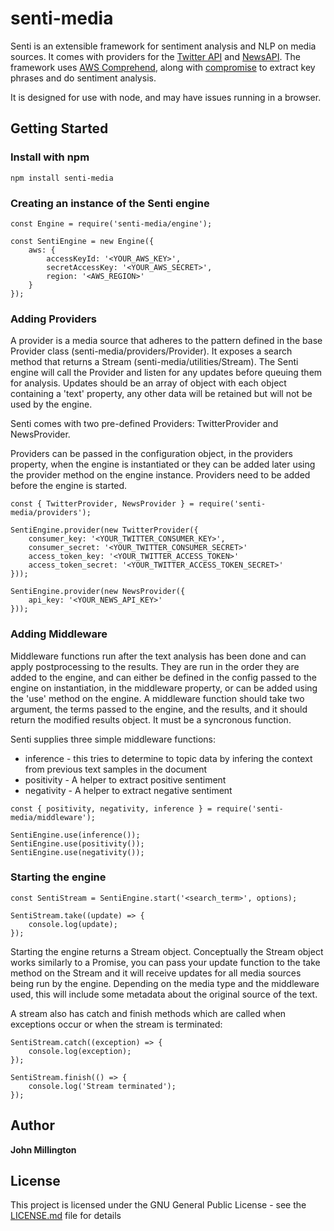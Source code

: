 # senti-media

Senti is an extensible framework for sentiment analysis and NLP on media sources. It comes with providers for the [Twitter API](https://developer.twitter.com/) and [NewsAPI](https://newsapi.org). The framework uses [AWS Comprehend](https://aws.amazon.com/comprehend), along with [compromise](http://compromise.cool/) to extract key phrases and do sentiment analysis.

It is designed for use with node, and may have issues running in a browser.

## Getting Started

### Install with npm

```
npm install senti-media
```

### Creating an instance of the Senti engine

```
const Engine = require('senti-media/engine');

const SentiEngine = new Engine({
    aws: {
        accessKeyId: '<YOUR_AWS_KEY>',
        secretAccessKey: '<YOUR_AWS_SECRET>',
        region: '<AWS_REGION>'
    }
});
```

### Adding Providers

A provider is a media source that adheres to the pattern defined in the base Provider class (senti-media/providers/Provider). It exposes a search method that returns a Stream (senti-media/utilities/Stream). The Senti engine will call the Provider and listen for any updates before queuing them for analysis. Updates should be an array of object with each object containing a 'text' property, any other data will be retained but will not be used by the engine.

Senti comes with two pre-defined Providers: TwitterProvider and NewsProvider.

Providers can be passed in the configuration object, in the providers property, when the engine is instantiated or they can be added later using the provider method on the engine instance. Providers need to be added before the engine is started.

```
const { TwitterProvider, NewsProvider } = require('senti-media/providers');

SentiEngine.provider(new TwitterProvider({
    consumer_key: '<YOUR_TWITTER_CONSUMER_KEY>',
    consumer_secret: '<YOUR_TWITTER_CONSUMER_SECRET>'
    access_token_key: '<YOUR_TWITTER_ACCESS_TOKEN>'
    access_token_secret: '<YOUR_TWITTER_ACCESS_TOKEN_SECRET>'
}));

SentiEngine.provider(new NewsProvider({
    api_key: '<YOUR_NEWS_API_KEY>'
}));
```

### Adding Middleware

Middleware functions run after the text analysis has been done and can apply postprocessing to the results. They are run in the order they are added to the engine, and can either be defined in the config passed to the engine on instantiation, in the middleware property, or can be added using the 'use' method on the engine. A middleware function should take two argument, the terms passed to the engine, and the results, and it should return the modified results object. It must be a syncronous function.

Senti supplies three simple middleware functions:

- inference - this tries to determine to topic data by infering the context from previous text samples in the document
- positivity - A helper to extract positive sentiment
- negativity - A helper to extract negative sentiment

```
const { positivity, negativity, inference } = require('senti-media/middleware');

SentiEngine.use(inference());
SentiEngine.use(positivity());
SentiEngine.use(negativity());
```

### Starting the engine

```
const SentiStream = SentiEngine.start('<search_term>', options);

SentiStream.take((update) => {
    console.log(update);
});
```

Starting the engine returns a Stream object. Conceptually the Stream object works similarly to a Promise, you can pass your update function to the take method on the Stream and it will receive updates for all media sources being run by the engine. Depending on the media type and the middleware used, this will include some metadata about the original source of the text.

A stream also has catch and finish methods which are called when exceptions occur or when the stream is terminated:

```
SentiStream.catch((exception) => {
    console.log(exception);
});

SentiStream.finish(() => {
    console.log('Stream terminated');
});
```

## Author

**John Millington**

## License

This project is licensed under the GNU General Public License - see the [LICENSE.md](LICENSE.md) file for details